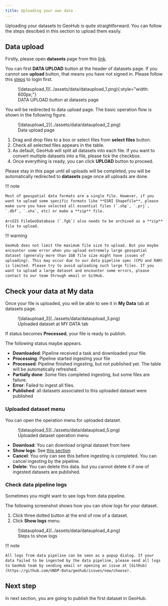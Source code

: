 ```yaml
---
title: Uploading your own data
---
```


Uploading your datasets to GeoHub is quite straightforward. You can follow the steps descibed in this section to upload them easily.

## Data upload

Firstly, please open **datasets** page from this [link](https://geohub.data.undp.org/data).

You can first **DATA UPLOAD** button at the header of datasets page. If you cannot see **upload** button, that means you have not signed in. Please follow this [steps](../getting-started/signin.md) to login first.

<figure markdown="span">
  ![dataupload_1](../assets/data/dataupload_1.png){:style="width: 600px;"}
  <figcaption>DATA UPLOAD button at datasets page</figcaption>
</figure>

You will be redirected to data upload page. The basic operation flow is shown in the following figure.

<figure markdown="span">
  ![dataupload_2](../assets/data/dataupload_2.png)
  <figcaption>Data upload page</figcaption>
</figure>

1. Drag and drop files to a box or select files from **select files** button.
1. Check all selected files appears in the table.
1. As default, GeoHub will split all datasets into each file. If you want to convert multiple datasets into a file, please tick the checkbox.
1. Once everything is ready, you can click **UPLOAD** button to proceed.

Please stay in this page until all uploads will be completed, you will be automatically redirected to **datasets** page once all uploads are done.

!!! note

    Most of geospatial data formats are a single file. However, if you want to upload some specific formats like **ESRI Shapefile**, please make sure you have selected all essential files (`.shp`, `.prj`, `.dbf`, `.shx`, etc) or make a **zip** file.

    ArcGIS FileGeoDatabase (`.fgb`) also needs to be archived as a **zip** file to upload.

!!! warning

    GeoHub does not limit the maximum file size to upload. But you maybe encounter some error when you upload extremely large geospatial dataset (generaly more than 1GB file size might have issues of uploading). This may occur due to our data pipeline spec (CPU and RAM) is limited. Please try to avoid uploading such large files. If you want to upload a large dataset and encounter some errors, please contact to our team through email or GitHub.

## Check your data at My data

Once your file is uploaded, you will be able to see it in **My Data** tab at datasets page.

<figure markdown="span">
  ![dataupload_3](../assets/data/dataupload_3.png)
  <figcaption>Uploaded dataset at MY DATA tab</figcaption>
</figure>

If status becomes **Processed**, your file is ready to publish.

The following status maybe appears.

- **Downloaded**: Pipeline received a task and downloaded your file.
- **Processing**: Pipeline started ingesting your file
- **Processed**: Pipeline finished ingesting, but not published yet. The table will be automatically refreshed.
- **Partially done**: Some files completed ingesting, but some files are failure.
- **Error**: Failed to ingest all files.
- **Published**: all datasets associated to this uploaded dataset were published

### Uploaded dataset menu

You can open the operation menu for uploaded dataset.

<figure markdown="span">
  ![dataupload_5](../assets/data/dataupload_5.png)
  <figcaption>Uploaded dataset operation menu</figcaption>
</figure>

- **Download**: You can download original dataset from here
- **Show logs**: See [this section](#check-data-pipeline-logs)
- **Cancel**: You only can see this before ingesting is completed. You can cancel ingesting by the pipeline.
- **Delete**: You can delete this data. but you cannot delete it if one of ingested datasets are published.

### Check data pipeline logs

Sometimes you might want to see logs from data pipeline.

The following screenshot shows how you can show logs for your dataset.

1. Click three dotted button at the end of row of a dataset.
1. Click **Show logs** menu.

<figure markdown="span">
  ![dataupload_4](../assets/data/dataupload_4.png)
  <figcaption>Steps to show logs</figcaption>
</figure>

!!! note

    All logs from data pipeline can be seen as a popup dialog. If your data failed to be ingested by the data pipeline, please send all logs to GeoHub team by sending email or opening an issue at [GitHub](https://github.com/UNDP-Data/geohub/issues/new/choose).

## Next step

In next section, you are going to publish the first dataset in GeoHub.

